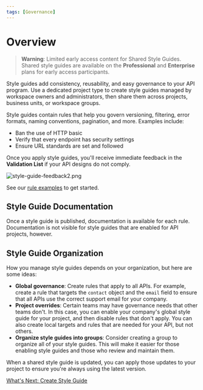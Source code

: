 ```yaml
---
tags: [Governance]
---
```


# Overview

<!-- theme: warning -->
>**Warning**:
>Limited early access content for Shared Style Guides. Shared style guides are available on the **Professional** and **Enterprise** plans for early access participants. 

Style guides add consistency, reusability, and easy governance to your API program. Use a dedicated project type to create style guides managed by workspace owners and administrators, then share them across projects, business units, or workspace groups. 

Style guides contain rules that help you govern versioning, filtering, error formats, naming conventions, pagination, and more. Examples include:

- Ban the use of HTTP basic
- Verify that every endpoint has security settings
- Ensure URL standards are set and followed

Once you apply style guides, you'll receive immediate feedback in the **Validation List** if your API designs do not comply. 

![style-guide-feedback2.png](https://meta.stoplight.io/api/v1/projects/cHJqOjI/images/GqiaANFtj80)

See our [rule examples](g-rule-examples.md) to get started.

## Style Guide Documentation

Once a style guide is published, documentation is available for each rule. Documentation is not visible for style guides that are enabled for API projects, however.

## Style Guide Organization 

How you manage style guides depends on your organization, but here are some ideas:

- **Global governance**: Create rules that apply to all APIs. For example, create a rule that targets the `contact` object and the `email` field to ensure that all APIs use the correct support email for your company.
- **Project overrides**: Certain teams may have governance needs that other teams don't. In this case, you can enable your company's global style guide for your project, and then disable rules that don't apply. You can also create local targets and rules that are needed for your API, but not others.
- **Organize style guides into groups**: Consider creating a group to organize all of your style guides. This will make it easier for those enabling style guides and those who review and maintain them.

When a shared style guide is updated, you can apply those updates to your project to ensure you're always using the latest version.

[What's Next: Create Style Guide](a1.create-style-guide.md)


